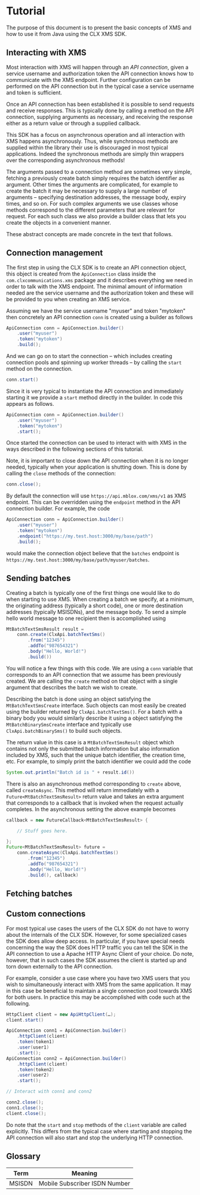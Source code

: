 Tutorial
========

The purpose of this document is to present the basic concepts of XMS and how to use it from Java using the CLX XMS SDK.

Interacting with XMS
--------------------

Most interaction with XMS will happen through an _API connection_, given a service username and authorization token the API connection knows how to communicate with the XMS endpoint. Further configuration can be performed on the API connection but in the typical case a service username and token is sufficient.

Once an API connection has been established it is possible to send requests and receive responses. This is typically done by calling a method on the API connection, supplying arguments as necessary, and receiving the response either as a return value or through a supplied callback.

This SDK has a focus on asynchronous operation and all interaction with XMS happens asynchronously. Thus, while synchronous methods are supplied within the library their use is discouraged in most typical applications. Indeed the synchronous methods are simply thin wrappers over the corresponding asynchronous methods!

The arguments passed to a connection method are sometimes very simple, fetching a previously create batch simply requires the batch identifier as argument. Other times the arguments are complicated, for example to create the batch it may be necessary to supply a large number of arguments – specifying destination addresses, the message body, expiry times, and so on. For such complex arguments we use classes whose methods correspond to the different parameters that are relevant for request. For each such class we also provide a builder class that lets you create the objects in a convenient manner.

These abstract concepts are made concrete in the text that follows.

Connection management
---------------------

The first step in using the CLX SDK is to create an API connection object, this object is created from the `ApiConnection` class inside the `com.clxcommunications.xms` package and it describes everything we need in order to talk with the XMS endpoint. The minimal amount of information needed are the service username and the authorization token and these will be provided to you when creating an XMS service.

Assuming we have the service username "myuser" and token "mytoken" then concretely an API connection `conn` is created using a builder as follows

```java
ApiConnection conn = ApiConnection.builder()
    .user("myuser")
    .token("mytoken")
    .build();
```

And we can go on to start the connection – which includes creating connection pools and spinning up worker threads – by calling the `start` method on the connection.

```java
conn.start()
```

Since it is very typical to instantiate the API connection and immediately starting it we provide a `start` method directly in the builder. In code this appears as follows.

```java
ApiConnection conn = ApiConnection.builder()
    .user("myuser")
    .token("mytoken")
    .start();
```

Once started the connection can be used to interact with with XMS in the ways described in the following sections of this tutorial.

Note, it is important to close down the API connection when it is no longer needed, typically when your application is shutting down. This is done by calling the `close` methods of the connection:

```java
conn.close();
```

By default the connection will use `https://api.mblox.com/xms/v1` as XMS endpoint. This can be overridden using the `endpoint` method in the API connection builder. For example, the code

```java
ApiConnection conn = ApiConnection.builder()
    .user("myuser")
    .token("mytoken")
    .endpoint("https://my.test.host:3000/my/base/path")
    .build();
```

would make the connection object believe that the `batches` endpoint is `https://my.test.host:3000/my/base/path/myuser/batches`.

Sending batches
---------------

Creating a batch is typically one of the first things one would like to do when starting to use XMS. When creating a batch we specify, at a minimum, the originating address (typically a short code), one or more destination addresses (typically MSISDNs), and the message body. To send a simple hello world message to one recipient then is accomplished using

```java
MtBatchTextSmsResult result =
    conn.create(ClxApi.batchTextSms()
        .from("12345")
        .addTo("987654321")
        .body("Hello, World!")
        .build())
```

You will notice a few things with this code. We are using a `conn` variable that corresponds to an API connection that we assume has been previously created. We are calling the `create` method on that object with a single argument that describes the batch we wish to create.

Describing the batch is done using an object satisfying the `MtBatchTextSmsCreate` interface. Such objects can most easily be created using the builder returned by `ClxApi.batchTextSms()`. For a batch with a binary body you would similarly describe it using a object satisfying the `MtBatchBinarySmsCreate` interface and typically use `ClxApi.batchBinarySms()` to build such objects.

The return value in this case is a `MtBatchTextSmsResult` object which contains not only the submitted batch information but also information included by XMS, such that the unique batch identifier, the creation time, etc. For example, to simply print the batch identifier we could add the code
```java
System.out.println("Batch id is " + result.id())
```

There is also an asynchronous method corresponding to `create` above, called `createAsync`. This method will return immediately with a `Future<MtBatchTextSmsResult>` return value and takes an extra argument that corresponds to a callback that is invoked when the request actually completes. In the asynchronous setting the above example becomes

```java
callback = new FutureCallback<MtBatchTextSmsResult> {

    // Stuff goes here.

};
Future<MtBatchTextSmsResult> future =
    conn.createAsync(ClxApi.batchTextSms()
        .from("12345")
        .addTo("987654321")
        .body("Hello, World!")
        .build(), callback)
```

Fetching batches
----------------


Custom connections
------------------

For most typical use cases the users of the CLX SDK do not have to worry about the internals of the CLX SDK. However, for some specialized cases the SDK does allow deep access.  In particular, if you have special needs concerning the way the SDK does HTTP traffic you can tell the SDK in the API connection to use a Apache HTTP Async Client of your choice. Do note, however, that in such cases the SDK assumes the client is started up and torn down externally to the API connection.

For example, consider a use case where you have two XMS users that you wish to simultaneously interact with XMS from the same application. It may in this case be beneficial to maintain a single connection pool towards XMS for both users. In practice this may be accomplished with code such at the following.

```java
HttpClient client = new ApiHttpClient(…);
client.start()

ApiConnection conn1 = ApiConnection.builder()
    .httpClient(client)
    .token(token1)
    .user(user1)
    .start();
ApiConnection conn2 = ApiConnection.builder()
    .httpClient(client)
    .token(token2)
    .user(user2)
    .start();

// Interact with conn1 and conn2

conn2.close();
conn1.close();
client.close();
```

Do note that the `start` and `stop` methods of the `client` variable are called explicitly. This differs from the typical case where starting and stopping the API connection will also start and stop the underlying HTTP connection.

Glossary
--------

Term   | Meaning
-------|--------
MSISDN | Mobile Subscriber ISDN Number
